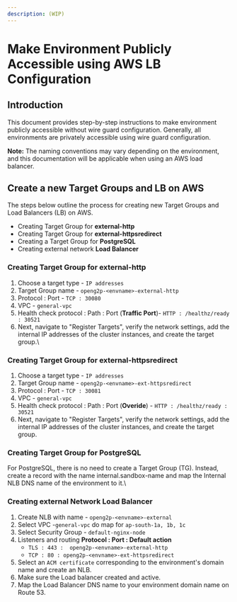```yaml
---
description: (WIP)
---
```


# Make Environment Publicly Accessible using AWS LB Configuration

## Introduction

This document provides step-by-step instructions to make environment publicly accessible without wire guard configuration. Generally, all environments are privately accessible using wire guard configuration.

**Note:** The naming conventions may vary depending on the environment, and this documentation will be applicable when using an AWS load balancer.

## **Create a new Target Groups and LB on AWS**

The steps below outline the process for creating new Target Groups and Load Balancers (LB) on AWS.

* Creating Target Group for **external-http**
* Creating Target Group for **external-httpsredirect**
* Creating a Target Group for **PostgreSQL**
* Creating external network **Load Balancer**

### Creating Target Group for **external-http**

1. Choose a target type - `IP addresses`
2. Target Group name - `openg2p-<envname>-external-http`
3. Protocol : Port  -  `TCP : 30080`
4. VPC  - `general-vpc`
5. Health check protocol : Path : Port (**Traffic Port**)- `HTTP : /healthz/ready : 30521`
6. Next, navigate to "Register Targets", verify the network settings, add the internal IP addresses of the cluster instances, and create the target group.\


### Creating Target Group for **external-httpsredirect**

1. Choose a target type - `IP addresses`
2. Target Group name - `openg2p-<envname>-ext-httpsredirect`
3. Protocol : Port  -  `TCP : 30081`
4. VPC  - `general-vpc`
5. Health check protocol : Path : Port (**Overide**) - `HTTP : /healthz/ready : 30521`
6. Next, navigate to "Register Targets", verify the network settings, add the internal IP addresses of the cluster instances, and create the target group.

### Creating Target Group for PostgreSQL

For PostgreSQL, there is no need to create a Target Group (TG). Instead, create a record with the name internal.sandbox-name and map the Internal NLB DNS name of the environment to it.\


### Creating external N**etwork Load Balancer**

1. Create NLB with name - `openg2p-<envname>-external`
2. Select VPC -`general-vpc`  do map for `ap-south-1a, 1b, 1c`
3. Select Security Group - `default-nginx-node`&#x20;
4. Listeners and routing **Protocol : Port : Default action**&#x20;
   * `TLS : 443 :  openg2p-<envname>-external-http`
   * `TCP : 80 : openg2p-<envname>-ext-httpsredirect`
5. Select an `ACM certificate` corresponding to the environment's domain name and create an NLB.
6. Make sure the Load balancer created and active.
7.  Map the Load Balancer DNS name to your environment domain name on Route 53.

